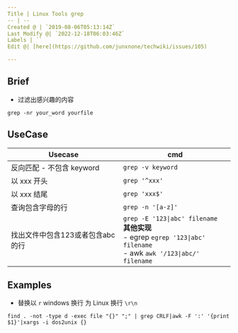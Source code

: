 ```yaml
---
Title | Linux Tools grep
-- | --
Created @ | `2019-08-06T05:13:14Z`
Last Modify @| `2022-12-18T06:03:46Z`
Labels | ``
Edit @| [here](https://github.com/junxnone/techwiki/issues/105)

---
```

## Brief
- 过滤出感兴趣的内容

```
grep -nr your_word yourfile
```
## UseCase

Usecase | cmd
-- | --
反向匹配 - 不包含 keyword | `grep -v keyword`
以 xxx 开头 | `grep '^xxx'`
以 xxx 结尾 | `grep 'xxx$'`
查询包含字母的行 | `grep -n '[a-z]'`
找出文件中包含123或者包含abc的行 | `grep -E '123\|abc' filename`<br>**其他实现**<br> - egrep `egrep '123\|abc' filename`<br> - awk `awk '/123\|abc/' filename`



## Examples 

- 替换以 `r` windows 换行 为 Linux 换行 `\r\n`
```
find . -not -type d -exec file "{}" ";" | grep CRLF|awk -F ':' '{print $1}'|xargs -i dos2unix {}
```
